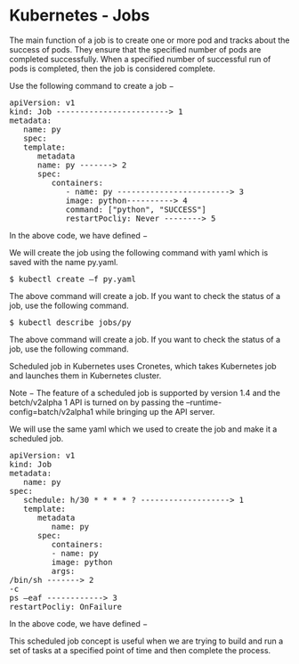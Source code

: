 # Kubernetes - Jobs


The main function of a job is to create one or more pod and tracks about the success of pods. They ensure that the specified number of pods are completed successfully. When a specified number of successful run of pods is completed, then the job is considered complete.


Use the following command to create a job −


<pre>apiVersion: v1
kind: Job ------------------------&gt; 1
metadata:
   name: py
   spec:
   template:
      metadata
      name: py -------&gt; 2
      spec:
         containers:
            - name: py ------------------------&gt; 3
            image: python----------&gt; 4
            command: ["python", "SUCCESS"]
            restartPocliy: Never --------&gt; 5
</pre>


In the above code, we have defined −


We will create the job using the following command with yaml which is saved with the name py.yaml.


<pre>$ kubectl create –f py.yaml
</pre>


The above command will create a job. If you want to check the status of a job, use the following command.


<pre>$ kubectl describe jobs/py
</pre>


The above command will create a job. If you want to check the status of a job, use the following command.


Scheduled job in Kubernetes uses Cronetes, which takes Kubernetes job and launches them in Kubernetes cluster.


Note − The feature of a scheduled job is supported by version 1.4 and the betch/v2alpha 1 API is turned on by passing the –runtime-config=batch/v2alpha1 while bringing up the API server.


We will use the same yaml which we used to create the job and make it a scheduled job.


<pre>apiVersion: v1
kind: Job
metadata:
   name: py
spec:
   schedule: h/30 * * * * ? -------------------&gt; 1
   template:
      metadata
         name: py
      spec:
         containers:
         - name: py
         image: python
         args:
/bin/sh -------&gt; 2
-c
ps –eaf ------------&gt; 3
restartPocliy: OnFailure
</pre>


In the above code, we have defined −


This scheduled job concept is useful when we are trying to build and run a set of tasks at a specified point of time and then complete the process.


